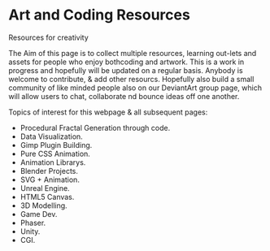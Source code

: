# Art and Coding Resources
 Resources for creativity

 The Aim of this page is to collect multiple resources, learning out-lets and assets for
people who enjoy bothcoding and artwork. This is a work in progress and hopefully will be updated
on a regular basis. Anybody is welcome to contribute, & add other resourcs.
Hopefully also build a small community of like minded people also on our DeviantArt group page,
which will allow users to chat, collaborate nd bounce ideas off one another.


Topics of interest for this webpage & all subsequent pages:
  * Procedural Fractal Generation through code.
  * Data Visualization. 
  * Gimp Plugin Building.
  * Pure CSS Animation.
  * Animation Librarys.  
  * Blender Projects.  
  * SVG + Animation.
  * Unreal Engine.  
  * HTML5 Canvas.  
  * 3D Modelling.
  * Game Dev.  
  * Phaser.
  * Unity.  
  * CGI.








  
